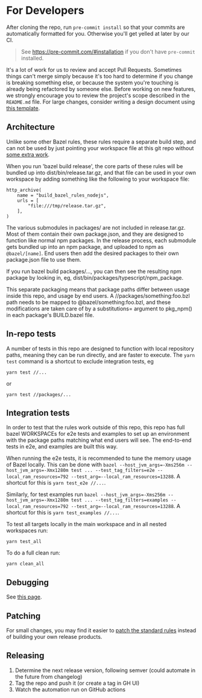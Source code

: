 # For Developers

After cloning the repo, run `pre-commit install` so that your commits are automatically formatted for you. Otherwise you'll get yelled at later by our CI.

> See https://pre-commit.com/#installation if you don't have `pre-commit` installed.

It's a lot of work for us to review and accept Pull Requests. Sometimes things can't merge simply because it's too hard to determine if you change is breaking something else, or because the system you're touching is already being refactored by someone else. Before working on new features, we strongly encourage you to review the project's scope described in the `README.md` file. For large changes, consider writing a design document using [this template](https://goo.gl/YCQttR).

## Architecture

Unlike some other Bazel rules, these rules require a separate build step, and
can not be used by just pointing your workspace file at this git repo without
[some extra work](./examples/from_source/).

When you run 'bazel build release', the core parts of these rules will be
bundled up into dist/bin/release.tar.gz, and that file can be used in your own
workspace by adding something like the following to your workspace file:

    http_archive(
        name = "build_bazel_rules_nodejs",
        urls = [
            "file:///tmp/release.tar.gz",
        ],
    )

The various submodules in packages/ are not included in release.tar.gz. Most of
them contain their own package.json, and they are designed to function like
normal npm packages. In the release process, each submodule gets bundled up into
an npm package, and uploaded to npm as `@bazel/[name]`. End users then add the
desired packages to their own package.json file to use them.

If you run bazel build packages/..., you can then see the resulting npm package
by looking in, eg, dist/bin/packages/typescript/npm_package.

This separate packaging means that package paths differ between usage inside
this repo, and usage by end users. A //packages/something:foo.bzl path needs to be
mapped to @bazel/something:foo.bzl, and these modifications are taken care of
by a substitutions= argument to pkg_npm() in each package's BUILD.bazel file.

## In-repo tests

A number of tests in this repo are designed to function with local repository
paths, meaning they can be run directly, and are faster to execute. The `yarn
test` command is a shortcut to exclude integration tests, eg

    yarn test //...

or

    yarn test //packages/...

## Integration tests

In order to test that the rules work outside of this repo, this repo has full bazel WORKSPACEs for e2e tests
and examples to set up an environment with the package paths matching what end users will see.
The end-to-end tests in e2e, and examples are built this way.

When running the e2e tests, it is recommended to tune the memory usage of Bazel locally. This can be done with `bazel --host_jvm_args=-Xms256m --host_jvm_args=-Xmx1280m test ... --test_tag_filters=e2e --local_ram_resources=792 --test_arg=--local_ram_resources=13288`. A shortcut for this is `yarn test_e2e //...`.

Similarly, for test examples run `bazel --host_jvm_args=-Xms256m --host_jvm_args=-Xmx1280m test ... --test_tag_filters=examples --local_ram_resources=792 --test_arg=--local_ram_resources=13288`. A shortcut for this is `yarn test_examples //...`.

To test all targets locally in the main workspace and in all nested workspaces run:

```
yarn test_all
```

To do a full clean run:

```
yarn clean_all
```

## Debugging

See [this page](./docs/debugging.md).

## Patching

For small changes, you may find it easier to [patch the standard
rules](./docs/changing-rules.md) instead of building your own release products.

## Releasing

1. Determine the next release version, following semver (could automate in the future from changelog)
2. Tag the repo and push it (or create a tag in GH UI)
3. Watch the automation run on GitHub actions
